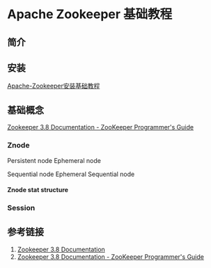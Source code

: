 # Apache Zookeeper 基础教程


## 简介



## 安装

[Apache-Zookeeper安装基础教程](work/component/Big-Data/Apache-Zookeeper/Apache-Zookeeper安装基础教程.md)


## 基础概念

[Zookeeper 3.8 Documentation - ZooKeeper Programmer's Guide](https://zookeeper.apache.org/doc/r3.8.1/zookeeperProgrammers.html)

### Znode

Persistent node
Ephemeral node

Sequential node
Ephemeral Sequential node

#### Znode stat structure


### Session



## 参考链接
1. [Zookeeper 3.8 Documentation](https://zookeeper.apache.org/doc/r3.8.1/index.html)
2. [Zookeeper 3.8 Documentation - ZooKeeper Programmer's Guide](https://zookeeper.apache.org/doc/r3.8.1/zookeeperProgrammers.html)